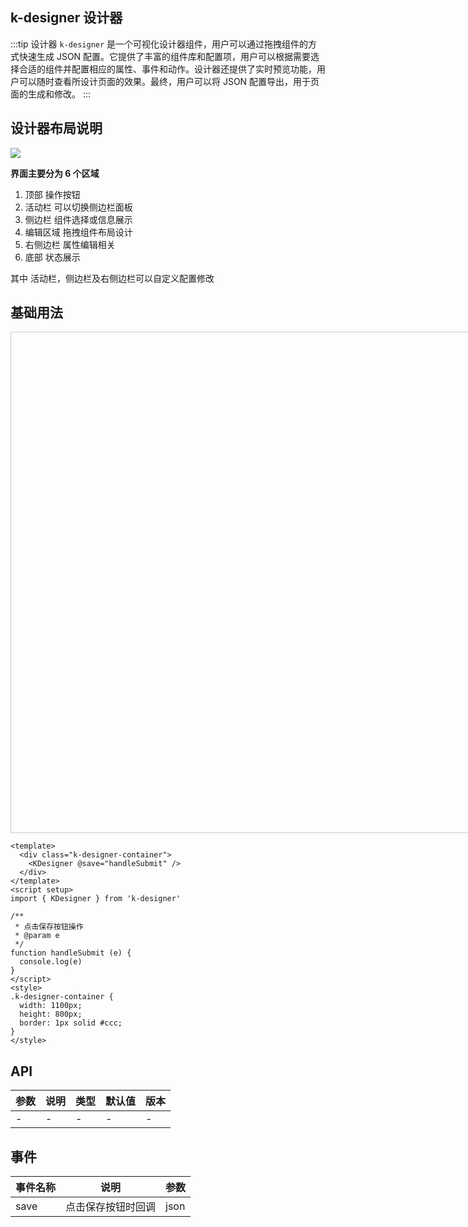 ## k-designer 设计器

:::tip 设计器
`k-designer` 是一个可视化设计器组件，用户可以通过拖拽组件的方式快速生成 JSON 配置。它提供了丰富的组件库和配置项，用户可以根据需要选择合适的组件并配置相应的属性、事件和动作。设计器还提供了实时预览功能，用户可以随时查看所设计页面的效果。最终，用户可以将 JSON 配置导出，用于页面的生成和修改。
:::

## 设计器布局说明

![](/layout.jpg)

**界面主要分为 6 个区域**

1. 顶部 操作按钮
2. 活动栏 可以切换侧边栏面板
3. 侧边栏 组件选择或信息展示
4. 编辑区域 拖拽组件布局设计
5. 右侧边栏 属性编辑相关
6. 底部 状态展示

其中 活动栏，侧边栏及右侧边栏可以自定义配置修改

## 基础用法

<div class="k-designer-container">
	<KDesigner  @save="handleSubmit"  />
</div>

```vue
<template>
  <div class="k-designer-container">
    <KDesigner @save="handleSubmit" />
  </div>
</template>
<script setup>
import { KDesigner } from 'k-designer'
    
/**
 * 点击保存按钮操作
 * @param e
 */
function handleSubmit (e) {
  console.log(e)
}
</script>
<style>
.k-designer-container {
  width: 1100px;
  height: 800px;
  border: 1px solid #ccc;
}
</style>
```



<script setup>
import "k-designer/dist/style.css";
import { pluginManager } from "k-designer";
import 'element-plus/dist/index.css'
import { useElementPlus } from "k-designer/dist/ui/useElementPlus";
useElementPlus(pluginManager);

import { KDesigner } from 'k-designer';

function handleSubmit (e) {
  console.log(e)
}
</script>

<style>
.k-designer-container{
width:1100px;
height:800px;
border:1px solid #ccc;
}
</style>


## API

| 参数 | 说明 | 类型 | 默认值 | 版本 |
| ---- | ---- | ---- | ------ | ---- |
| -    | -    | -    | -      | -    |

## 事件
| 事件名称 | 说明               | 参数 |
| -------- | ------------------ | ---- |
| save     | 点击保存按钮时回调 | json |

